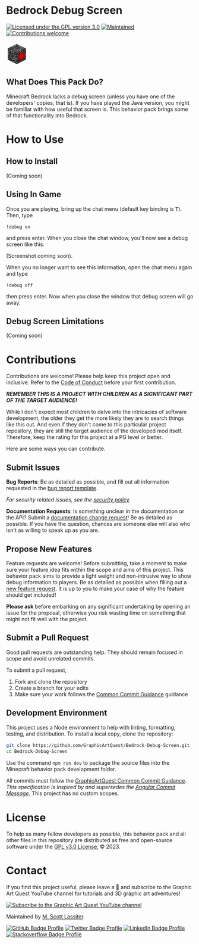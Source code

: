 # Bedrock Debug Screen

[![Licensed under the GPL version 3.0](https://img.shields.io/github/license/GraphicArtQuest/Blender-Scripting-Assistant?color=blue)][license]
[![Maintained](https://img.shields.io/badge/Maintained%3F-Yes-brightgreen.svg)][maintainer]
[![Contributions welcome](https://img.shields.io/badge/Contributions-Welcome-brightgreen.svg?style=flat)](#contributions)

![Debug Screen Logo, a block of bedrock with a red bug logo crawling on the side](./Source%20Behavior%20Pack/pack_icon.png)

## What Does This Pack Do?

Minecraft Bedrock lacks a debug screen (unless you have one of the developers' copies, that is). If you have played the Java version, you might be familiar with how useful that screen is. This behavior pack brings some of that functionality into Bedrock.


# How to Use

## How to Install

(Coming soon)

## Using In Game

Once you are playing, bring up the chat menu (default key binding is <kbd>T</kbd>). Then, type

    !debug on

and press enter. When you close the chat window, you'll now see a debug screen like this:

(Screenshot coming soon).

When you no longer want to see this information, open the chat menu again and type

    !debug off

then press enter. Now when you close the window that debug screen will go away.

## Debug Screen Limitations

(Coming soon)

# Contributions

Contributions are welcome! Please help keep this project open and inclusive. Refer to the [Code of Conduct](https://github.com/GraphicArtQuest/.github/blob/main/CODE_OF_CONDUCT.md) before your first contribution.

***REMEMBER THIS IS A PROJECT WITH CHILDREN AS A SIGNIFICANT PART OF THE TARGET AUDIENCE!***

While I don't expect most children to delve into the intricacies of software development, the older they get the more likely they are to search things like this out. And even if they don't come to this particular project repository, they are still the target audience of the developed mod itself. Therefore, keep the rating for this project at a PG level or better.

Here are some ways you can contribute.

## Submit Issues

**Bug Reports**: Be as detailed as possible, and fill out all information requested in the [bug report template][choose issue].

*For security related issues, see the [security policy][security policy].*

**Documentation Requests**: Is something unclear in the documentation or the API? Submit a [documentation change request][choose issue]! Be as detailed as possible. If you have the question, chances are someone else will also who isn't as willing to speak up as you are.

## Propose New Features

Feature requests are welcome! Before submitting, take a moment to make sure your feature idea fits within the scope and aims of this project. This behavior pack aims to provide a light weight and non-intrusive way to show debug information to players. Be as detailed as possible when filling out a [new feature request][choose issue]. It is up to you to make your case of why the feature should get included!

**Please ask** before embarking on any significant undertaking by opening an issue for the proposal, otherwise you risk wasting time on something that might not fit well with the project. 

## Submit a Pull Request

Good pull requests are outstanding help. They should remain focused in scope and avoid unrelated commits.

To submit a pull request,

1. Fork and clone the repository
1. Create a branch for your edits
1. Make sure your work follows the [Common Commit Guidance][gaq common commit] guidance

## Development Environment

This project uses a Node environment to help with linting, formatting, testing, and distribution. To install a local copy, clone the repository:

```bash
git clone https://github.com/GraphicArtQuest/Bedrock-Debug-Screen.git
cd Bedrock-Debug-Screen
```

Use the command `npm run dev` to package the source files into the Minecraft behavior pack development folder.

All commits must follow the [GraphicArtQuest Common Commit Guidance][gaq common commit]. *This specification is inspired by and supersedes the [Angular Commit Message](https://github.com/angular/angular/blob/master/CONTRIBUTING.md#commit).* This project has no custom scopes.

# License

To help as many fellow developers as possible, this behavior pack and all other files in this repository are distributed as free and open-source software under the [GPL v3.0 License][license], © 2023.

# Contact

If you find this project useful, please leave a :star2: and subscribe to the Graphic Art Quest YouTube channel for tutorials and 3D graphic art adventures!

[![Subscribe to the Graphic Art Quest YouTube channel](https://img.shields.io/badge/Subscribe%20to%20Graphic%20Art%20Quest-FF0000?style=plastic&logo=youtube&logoColor=white)][subscribe]

Maintained by [M. Scott Lassiter][maintainer].


[![GitHub Badge Profile](https://img.shields.io/badge/GitHub-100000?style=plastic&logo=github&logoColor=white)](https://github.com/M-Scott-Lassiter)
[![Twitter Badge Profile](https://img.shields.io/badge/Twitter-1DA1F2?style=plastic&logo=twitter&logoColor=white)](https://twitter.com/MScottLassiter)
[![LinkedIn Badge Profile](https://img.shields.io/badge/LinkedIn-0077B5?style=plastic&logo=linkedin&logoColor=white)](https://www.linkedin.com/in/mscottlassiter)
[![Stackoverflow Badge Profile](https://img.shields.io/badge/stackoverflow-orange.svg?longCache=true&style=plastic&logo=stackoverflow&logoColor=white)](https://stackoverflow.com/users/6186333/sandpiper)

[license]: LICENSE.txt
[maintainer]: https://graphicartquest.com/author/scott-lassiter/
[subscribe]: https://www.youtube.com/channel/UCFYKeFMbQnY5CdzFH62PAhg?sub_confirmation=1
[security policy]: https://github.com/GraphicArtQuest/Bedrock-Debug-Screen/security/policy
[choose issue]: https://github.com/GraphicArtQuest/Bedrock-Debug-Screen/issues/new/choose
[enhancements requested]: https://github.com/GraphicArtQuest/Bedrock-Debug-Screen/labels/enhancement
[gaq common commit]: https://github.com/GraphicArtQuest/Common-Commit-Guidance
